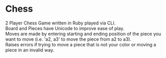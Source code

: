 Chess
=====
2 Player Chess Game written in Ruby played via CLI.  
Board and Pieces have Unicode to improve ease of play.  
Moves are made by entering starting and ending position of the piece you want to move (i.e. 'a2, a3' to move the piece from a2 to a3).  
Raises errors if trying to move a piece that is not your color or moving a piece in an invalid way.
